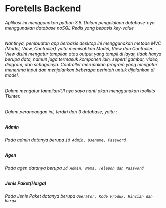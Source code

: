 # Foretells Backend

###### Aplikasi ini menggunakan python 3.8. Dalam pengelolaan database-nya menggunakan database noSQL Redis yang bebasis key-value

###### Nantinya, pembuatan app berbasis desktop ini menggunakan metode MVC (Model, View, Controller) yaitu memisahkan Model, View dan Controller. View disini  mengatur tampilan atau output yang tampil di layar, tidak hanya berupa data, namun juga termasuk komponen lain, seperti gambar, video, diagram, dan sebagainya. Controller merupakan program yang mengatur menerima input dan menjalankan beberapa perintah untuk dijalankan di model.

###### Dalam mengatur tampilan/UI nya saya nanti akan menggunakan toolkits Tkinter. 

###### Dalam perancangan ini, terdiri dari 3 database, yaitu :

##### Admin 
###### Pada admin datanya berupa ```Id Admin, Usename, Password``` 

##### Agen 
###### Pada agen datanya berupa ```Id Admin, Nama, Telepon dan Password``` 

##### Jenis Paket(Harga)
###### Pada Jenis Paket datanya berupa ```Operator, Kode Produk, Rincian dan Harga```
